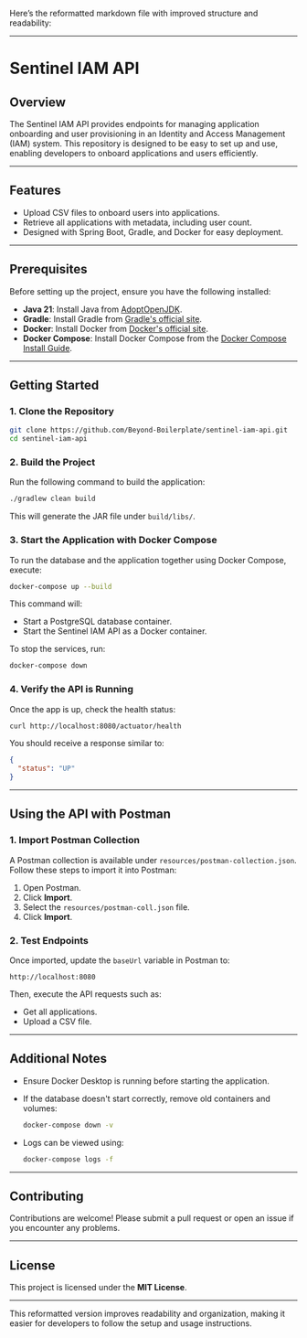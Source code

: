 Here’s the reformatted markdown file with improved structure and readability:

---

# Sentinel IAM API

## Overview

The Sentinel IAM API provides endpoints for managing application onboarding and user provisioning in an Identity and Access Management (IAM) system. This repository is designed to be easy to set up and use, enabling developers to onboard applications and users efficiently.

---

## Features

- Upload CSV files to onboard users into applications.
- Retrieve all applications with metadata, including user count.
- Designed with Spring Boot, Gradle, and Docker for easy deployment.

---

## Prerequisites

Before setting up the project, ensure you have the following installed:

- **Java 21**: Install Java from [AdoptOpenJDK](https://adoptopenjdk.net/).
- **Gradle**: Install Gradle from [Gradle's official site](https://gradle.org/install/).
- **Docker**: Install Docker from [Docker's official site](https://www.docker.com/).
- **Docker Compose**: Install Docker Compose from the [Docker Compose Install Guide](https://docs.docker.com/compose/install/).

---

## Getting Started

### 1. Clone the Repository

```bash
git clone https://github.com/Beyond-Boilerplate/sentinel-iam-api.git
cd sentinel-iam-api
```

### 2. Build the Project

Run the following command to build the application:

```bash
./gradlew clean build
```

This will generate the JAR file under `build/libs/`.

### 3. Start the Application with Docker Compose

To run the database and the application together using Docker Compose, execute:

```bash
docker-compose up --build
```

This command will:
- Start a PostgreSQL database container.
- Start the Sentinel IAM API as a Docker container.

To stop the services, run:

```bash
docker-compose down
```

### 4. Verify the API is Running

Once the app is up, check the health status:

```bash
curl http://localhost:8080/actuator/health
```

You should receive a response similar to:

```json
{
  "status": "UP"
}
```

---

## Using the API with Postman

### 1. Import Postman Collection

A Postman collection is available under `resources/postman-collection.json`. Follow these steps to import it into Postman:

1. Open Postman.
2. Click **Import**.
3. Select the `resources/postman-coll.json` file.
4. Click **Import**.

### 2. Test Endpoints

Once imported, update the `baseUrl` variable in Postman to:

```
http://localhost:8080
```

Then, execute the API requests such as:
- Get all applications.
- Upload a CSV file.

---

## Additional Notes

- Ensure Docker Desktop is running before starting the application.
- If the database doesn't start correctly, remove old containers and volumes:

  ```bash
  docker-compose down -v
  ```

- Logs can be viewed using:

  ```bash
  docker-compose logs -f
  ```

---

## Contributing

Contributions are welcome! Please submit a pull request or open an issue if you encounter any problems.

---

## License

This project is licensed under the **MIT License**.

---

This reformatted version improves readability and organization, making it easier for developers to follow the setup and usage instructions.
